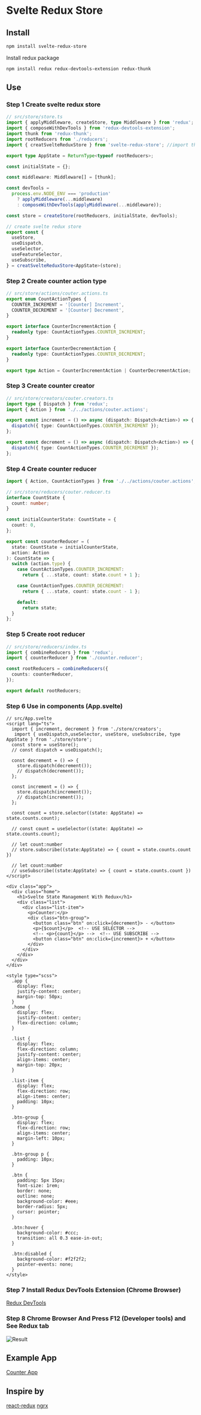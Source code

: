 # Svelte Redux Store

## Install

```bash
npm install svelte-redux-store
```

Install redux package

```bash
npm install redux redux-devtools-extension redux-thunk
```

## Use

### Step 1 Create svelte redux store

```ts
// src/store/store.ts
import { applyMiddleware, createStore, type Middleware } from 'redux';
import { composeWithDevTools } from 'redux-devtools-extension';
import thunk from 'redux-thunk';
import rootReducers from './reducers';
import { creatSvelteReduxStore } from 'svelte-redux-store'; //import this line

export type AppState = ReturnType<typeof rootReducers>;

const initialState = {};

const middleware: Middleware[] = [thunk];

const devTools =
  process.env.NODE_ENV === 'production'
    ? applyMiddleware(...middleware)
    : composeWithDevTools(applyMiddleware(...middleware));

const store = createStore(rootReducers, initialState, devTools);

// create svelte redux store
export const {
  useStore,
  useDispatch,
  useSelector,
  useFeatureSelector,
  useSubscribe,
} = creatSvelteReduxStore<AppState>(store);
```

### Step 2 Create counter action type

```ts
// src/store/actions/couter.actions.ts
export enum CountActionTypes {
  COUNTER_INCREMENT = '[Counter] Increment',
  COUNTER_DECREMENT = '[Counter] Decrement',
}

export interface CounterIncrementAction {
  readonly type: CountActionTypes.COUNTER_INCREMENT;
}

export interface CounterDecrementAction {
  readonly type: CountActionTypes.COUNTER_DECREMENT;
}

export type Action = CounterIncrementAction | CounterDecrementAction;
```

### Step 3 Create counter creator

```ts
// src/store/creators/couter.creators.ts
import type { Dispatch } from 'redux';
import { Action } from './../actions/couter.actions';

export const increment = () => async (dispatch: Dispatch<Action>) => {
  dispatch({ type: CountActionTypes.COUNTER_INCREMENT });
};

export const decrement = () => async (dispatch: Dispatch<Action>) => {
  dispatch({ type: CountActionTypes.COUNTER_DECREMENT });
};
```

### Step 4 Create counter reducer

```ts
import { Action, CountActionTypes } from './../actions/couter.actions';

// src/store/reducers/couter.reducer.ts
interface CountState {
  count: number;
}

const initialCounterState: CountState = {
  count: 0,
};

export const counterReducer = (
  state: CountState = initialCounterState,
  action: Action
): CountState => {
  switch (action.type) {
    case CountActionTypes.COUNTER_INCREMENT:
      return { ...state, count: state.count + 1 };

    case CountActionTypes.COUNTER_DECREMENT:
      return { ...state, count: state.count - 1 };

    default:
      return state;
  }
};
```

### Step 5 Create root reducer

```ts
// src/store/reducers/index.ts
import { combineReducers } from 'redux';
import { counterReducer } from './counter.reducer';

const rootReducers = combineReducers({
  counts: counterReducer,
});

export default rootReducers;
```

### Step 6 Use in components (App.svelte)

```svelte
// src/App.svelte
<script lang="ts">
  import { increment, decrement } from './store/creators';
   import { useDispatch,useSelector, useStore, useSubscribe, type AppState } from './store/store';
  const store = useStore();
  // const dispatch = useDispatch();

  const decrement = () => {
    store.dispatch(decrement());
    // dispatch(decrement());
  };

  const increment = () => {
    store.dispatch(increment());
    // dispatch(increment());
  };

  const count = store.selector((state: AppState) => state.counts.count);

  // const count = useSelector((state: AppState) => state.counts.count);

  // let count:number
  // store.subscribe((state:AppState) => { count = state.counts.count })

  // let count:number
  // useSubscribe((state:AppState) => { count = state.counts.count })
</script>

<div class="app">
  <div class="home">
    <h1>Svelte State Management With Redux</h1>
    <div class="list">
      <div class="list-item">
        <p>Counter:</p>
        <div class="btn-group">
          <button class="btn" on:click={decrement}> - </button>
          <p>{$count}</p>  <!-- USE SELECTOR -->
          <!-- <p>{count}</p> -->  <!-- USE SUBSCRIBE -->
          <button class="btn" on:click={increment}> + </button>
        </div>
      </div>
    </div>
  </div>
</div>

<style type="scss">
  .app {
    display: flex;
    justify-content: center;
    margin-top: 50px;
  }
  .home {
    display: flex;
    justify-content: center;
    flex-direction: column;
  }

  .list {
    display: flex;
    flex-direction: column;
    justify-content: center;
    align-items: center;
    margin-top: 20px;
  }

  .list-item {
    display: flex;
    flex-direction: row;
    align-items: center;
    padding: 10px;
  }

  .btn-group {
    display: flex;
    flex-direction: row;
    align-items: center;
    margin-left: 10px;
  }

  .btn-group p {
    padding: 10px;
  }

  .btn {
    padding: 5px 15px;
    font-size: 1rem;
    border: none;
    outline: none;
    background-color: #eee;
    border-radius: 5px;
    cursor: pointer;
  }

  .btn:hover {
    background-color: #ccc;
    transition: all 0.3 ease-in-out;
  }

  .btn:disabled {
    background-color: #f2f2f2;
    pointer-events: none;
  }
</style>
```

### Step 7 Install Redux DevTools Extension (Chrome Browser)

[Redux DevTools](https://chrome.google.com/webstore/detail/redux-devtools/lmhkpmbekcpmknklioeibfkpmmfibljd])

### Step 8 Chrome Browser And Press F12 (Developer tools) and See Redux tab

![Result](./svelte-redux-store-demo.png)

## Example App

[Counter App](https://github.com/vanzinvestor/example-svelte-redux-store-counter-app)

## Inspire by

[react-redux](https://github.com/reduxjs/react-redux)
[ngrx](https://github.com/ngrx/platform/tree/master/modules/store)
